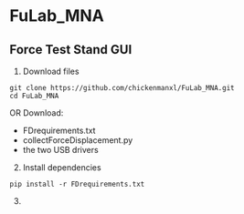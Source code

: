 ﻿# FuLab_MNA

## Force Test Stand GUI

1. Download files
```
git clone https://github.com/chickenmanxl/FuLab_MNA.git
cd FuLab_MNA
```
OR Download:
- FDrequirements.txt
- collectForceDisplacement.py
- the two USB drivers

2. Install dependencies
```
pip install -r FDrequirements.txt
```
3. 
